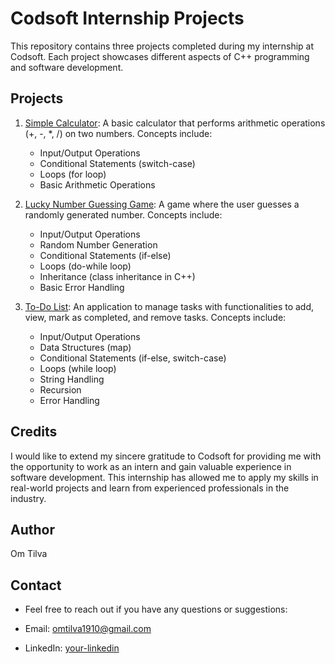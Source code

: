 # Codsoft Internship Projects

This repository contains three projects completed during my internship at Codsoft. Each project showcases different aspects of C++ programming and software development.

## Projects

1. [Simple Calculator](./simple-calculator): A basic calculator that performs arithmetic operations (+, -, *, /) on two numbers. Concepts include:
   - Input/Output Operations
   - Conditional Statements (switch-case)
   - Loops (for loop)
   - Basic Arithmetic Operations

2. [Lucky Number Guessing Game](./lucky-number-guessing-game): A game where the user guesses a randomly generated number. Concepts include:
   - Input/Output Operations
   - Random Number Generation
   - Conditional Statements (if-else)
   - Loops (do-while loop)
   - Inheritance (class inheritance in C++)
   - Basic Error Handling

3. [To-Do List](./to-do-list): An application to manage tasks with functionalities to add, view, mark as completed, and remove tasks. Concepts include:
   - Input/Output Operations
   - Data Structures (map)
   - Conditional Statements (if-else, switch-case)
   - Loops (while loop)
   - String Handling
   - Recursion
   - Error Handling

## Credits

I would like to extend my sincere gratitude to Codsoft for providing me with the opportunity to work as an intern and gain valuable experience in software development. This internship has allowed me to apply my skills in real-world projects and learn from experienced professionals in the industry.


## Author

Om Tilva

## Contact

- Feel free to reach out if you have any questions or suggestions:

- Email: omtilva1910@gmail.com
- LinkedIn: [your-linkedin](https://www.linkedin.com/in/om-tilva1910)

